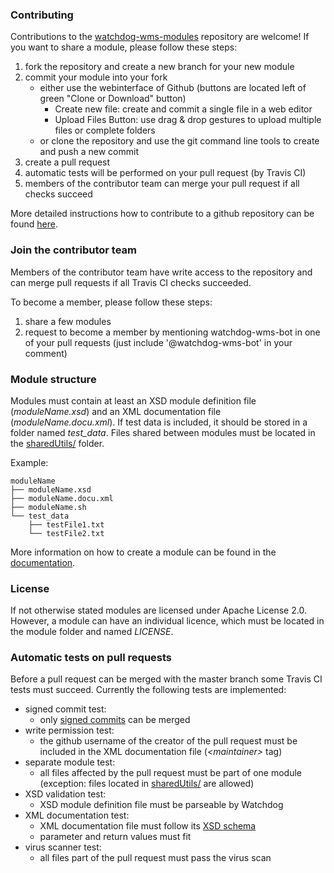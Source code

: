 ### Contributing

Contributions to the [watchdog-wms-modules](https://github.com/watchdog-wms/watchdog-wms-modules) repository are welcome!
If you want to share a module, please follow these steps:

1) fork the repository and create a new branch for your new module
2) commit your module into your fork
    - either use the webinterface of Github (buttons are located left of green "Clone or Download" button)
        - Create new file: create and commit a single file in a web editor
        - Upload Files Button: use drag & drop gestures to upload multiple files or complete folders
    - or clone the repository and use the git command line tools to create and push a new commit
3) create a pull request
4) automatic tests will be performed on your pull request (by Travis CI)
5) members of the contributor team can merge your pull request if all checks succeed

More detailed instructions how to contribute to a github repository can be found [here](https://github.com/firstcontributions/first-contributions).


### Join the contributor team
Members of the contributor team have write access to the repository and can merge pull requests if all Travis CI checks succeeded.

To become a member, please follow these steps:
1) share a few modules
2) request to become a member by mentioning watchdog-wms-bot in one of your pull requests (just include '@watchdog-wms-bot' in your comment)

### Module structure

Modules must contain at least an XSD module definition file (*moduleName.xsd*) and an XML documentation file (*moduleName.docu.xml*). 
If test data is included, it should be stored in a folder named *test_data*.
Files shared between modules must be located in the [sharedUtils/](https://github.com/watchdog-wms/watchdog-wms-modules/tree/master/sharedUtils) folder.

Example:

    moduleName
    ├── moduleName.xsd
    ├── moduleName.docu.xml
    ├── moduleName.sh
    └── test_data
        ├── testFile1.txt
        └── testFile2.txt
    
More information on how to create a module can be found in the [documentation](https://rawgit.com/klugem/watchdog/master/documentation/Watchdog-manual.html#custom_modules).

### License
If not otherwise stated modules are licensed under Apache License 2.0. However, a module can have an individual licence, which must be located in the module folder and named _LICENSE_.
   
### Automatic tests on pull requests

Before a pull request can be merged with the master branch some Travis CI tests must succeed.
Currently the following tests are implemented:

- signed commit test: 
  - only [signed commits](https://help.github.com/en/articles/signing-commits) can be merged 
- write permission test:
  - the github username of the creator of the pull request must be included in the XML documentation file (*\<maintainer\>* tag)
- separate module test: 
  - all files affected by the pull request must be part of one module (exception: files located in [sharedUtils/](https://github.com/watchdog-wms/watchdog-wms-modules/tree/master/sharedUtils) are allowed)
- XSD validation test: 
  - XSD module definition file must be parseable by Watchdog
- XML documentation test:   
  - XML documentation file must follow its [XSD schema](https://github.com/klugem/watchdog/blob/master/xsd/documentation.xsd)
  - parameter and return values must fit 
- virus scanner test: 
  - all files part of the pull request must pass the virus scan
